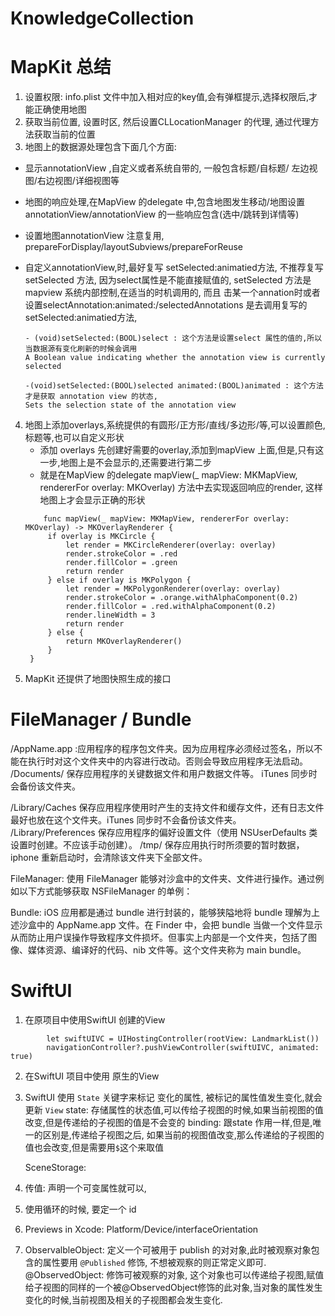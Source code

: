 # KnowledgeCollection
#  MapKit 总结

1. 设置权限: info.plist 文件中加入相对应的key值,会有弹框提示,选择权限后,才能正确使用地图
2. 获取当前位置, 设置时区, 然后设置CLLocationManager 的代理, 通过代理方法获取当前的位置
3. 地图上的数据源处理包含下面几个方面:
  - 显示annotationView ,自定义或者系统自带的, 一般包含标题/自标题/ 左边视图/右边视图/详细视图等
  - 地图的响应处理,在MapView 的delegate 中,包含地图发生移动/地图设置annotationView/annotationView 的一些响应包含(选中/跳转到详情等)
  - 设置地图annotationView 注意复用, prepareForDisplay/layoutSubviews/prepareForReuse
  
  - 自定义annotationView,时,最好复写 setSelected:animatied方法, 不推荐复写 setSelected 方法, 因为select属性是不能直接赋值的, setSelected 方法是mapview 系统内部控制,在适当的时机调用的, 而且
    击某一个annation时或者设置selectAnnotation:animated:/selectedAnnotations 是去调用复写的setSelected:animatied方法, 

    ```
    - (void)setSelected:(BOOL)select : 这个方法是设置select 属性的值的,所以当数据源有变化刷新的时候会调用
    A Boolean value indicating whether the annotation view is currently selected
    
    -(void)setSelected:(BOOL)selected animated:(BOOL)animated : 这个方法才是获取 annotation view 的状态,
    Sets the selection state of the annotation view
    
    ```

4. 地图上添加overlays,系统提供的有圆形/正方形/直线/多边形/等,可以设置颜色,标题等,也可以自定义形状
   - 添加 overlays 先创建好需要的overlay,添加到mapView 上面,但是,只有这一步,地图上是不会显示的,还需要进行第二步
   - 就是在MapView 的delegate mapView(_ mapView: MKMapView, rendererFor overlay: MKOverlay) 方法中去实现返回响应的render, 这样地图上才会显示正确的形状
   ```
       func mapView(_ mapView: MKMapView, rendererFor overlay: MKOverlay) -> MKOverlayRenderer {
        if overlay is MKCircle {
            let render = MKCircleRenderer(overlay: overlay)
            render.strokeColor = .red
            render.fillColor = .green
            return render
        } else if overlay is MKPolygon {
            let render = MKPolygonRenderer(overlay: overlay)
            render.strokeColor = .orange.withAlphaComponent(0.2)
            render.fillColor = .red.withAlphaComponent(0.2)
            render.lineWidth = 3
            return render
        } else {
            return MKOverlayRenderer()
        }
    }
   ```
5. MapKit 还提供了地图快照生成的接口


# FileManager / Bundle

/AppName.app :应用程序的程序包文件夹。因为应用程序必须经过签名，所以不能在执行时对这个文件夹中的内容进行改动。否则会导致应用程序无法启动。
/Documents/ 保存应用程序的关键数据文件和用户数据文件等。
iTunes 同步时会备份该文件夹。

/Library/Caches 保存应用程序使用时产生的支持文件和缓存文件，还有日志文件最好也放在这个文件夹。iTunes 同步时不会备份该文件夹。
/Library/Preferences 保存应用程序的偏好设置文件（使用 NSUserDefaults 类设置时创建。不应该手动创建）。
/tmp/ 保存应用执行时所须要的暂时数据，iphone 重新启动时，会清除该文件夹下全部文件。

FileManager: 使用 FileManager 能够对沙盒中的文件夹、文件进行操作。通过例如以下方式能够获取 NSFileManager 的单例：

Bundle: iOS 应用都是通过 bundle 进行封装的，能够狭隘地将 bundle 理解为上述沙盒中的 AppName.app 文件。在 Finder 中，会把 bundle 当做一个文件显示从而防止用户误操作导致程序文件损坏。但事实上内部是一个文件夹，包括了图像、媒体资源、编译好的代码、nib 文件等。这个文件夹称为 main bundle。


# SwiftUI

1. 在原项目中使用SwiftUI 创建的View

```
        let swiftUIVC = UIHostingController(rootView: LandmarkList())
        navigationController?.pushViewController(swiftUIVC, animated: true)
```

2. 在SwiftUI 项目中使用 原生的View

3. SwiftUI 使用 ```State``` 关键字来标记 变化的属性, 被标记的属性值发生变化,就会更新 ```View```
   state: 存储属性的状态值,可以传给子视图的时候,如果当前视图的值改变,但是传递给的子视图的值是不会变的
   binding: 跟state 作用一样,但是,唯一的区别是,传递给子视图之后, 如果当前的视图值改变,那么传递给的子视图的值也会改变,但是需要用```$```这个来取值
   
    SceneStorage: 

4. 传值: 声明一个可变属性就可以, 

5. 使用循环的时候, 要定一个 id

6. Previews in Xcode: Platform/Device/interfaceOrientation

7. ObservalbleObject: 定义一个可被用于 publish 的对对象,此时被观察对象包含的属性要用 ```@Published``` 修饰, 不想被观察的则正常定义即可.
   @ObservedObject: 修饰可被观察的对象, 这个对象也可以传递给子视图,赋值给子视图的同样的一个被@ObservedObject修饰的此对象,当对象的属性发生变化的时候,当前视图及相关的子视图都会发生变化.
   




